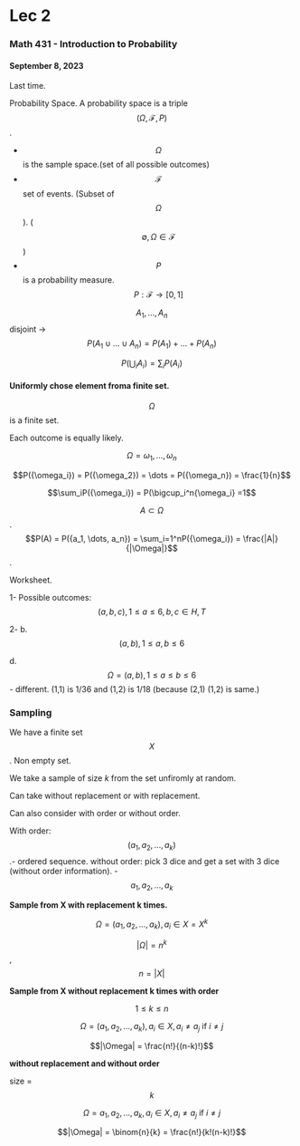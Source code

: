 # Lec 2

### Math 431 - Introduction to Probability

#### September 8, 2023

Last time.

Probability Space. A probability space is a triple $$(\Omega, \mathcal{F}, P)$$.

* $$\Omega$$ is the sample space.(set of all possible outcomes)
* $$\mathcal{F}$$ set of events. (Subset of $$\Omega$$). ($$\emptyset, \Omega \in \mathcal{F}$$)
* $$P$$ is a probability measure. $$P: \mathcal{F} \rightarrow [0,1]$$

$$A_1, \dots, A_n$$ disjoint -> $$P(A_1 \cup \dots \cup A_n) = P(A_1) + \dots + P(A_n)$$

$$P(\bigcup_iA_i) = \sum_iP(A_i)$$

#### Uniformly chose element froma finite set.

$$\Omega$$ is a finite set.

Each outcome is equally likely.

$$\Omega = {\omega_1, \dots, \omega_n}$$

$$P({\omega_i}) = P({\omega_2}) = \dots = P({\omega_n}) = \frac{1}{n}$$

$$\sum_iP({\omega_i}) = P(\bigcup_i^n{\omega_i} =1$$

$$A\subset \Omega$$. $$P(A) = P({a_1, \dots, a_n}) = \sum_i=1^nP({\omega_i}) = \frac{|A|}{|\Omega|}$$.

Worksheet.

1- Possible outcomes: $${(a,b,c), 1 \leq a \leq 6, b , c \in {H,T}}$$

2- b. $${(a,b), 1\leq a, b \leq 6}$$

d. $$\Omega = {(a,b), 1\leq a \leq b \leq 6}$$ - different. (1,1) is 1/36 and (1,2) is 1/18 (because (2,1) (1,2) is same.)

### Sampling

We have a finite set $$X$$. Non empty set.

We take a sample of size $k$ from the set unfiromly at random.

Can take without replacement or with replacement.

Can also consider with order or without order.

With order: $$(a_1, a_2, \dots, a_k)$$.- ordered sequence. without order: pick 3 dice and get a set with 3 dice (without order information). - $${{a_1, a_2, \dots, a_k}}$$

**Sample from X with replacement k times.**

$$\Omega = {(a_1, a_2, \dots, a_k), a_i \in X} = X^k$$

$$|\Omega| = n^k$$ , $$n = |X|$$

**Sample from X without replacement k times with order**

$$1 \leq k \leq n$$

$$\Omega = {(a_1, a_2, \dots, a_k), a_i \in X, a_i \neq a_j \text{ if } i \neq j}$$

$$|\Omega| = \frac{n!}{(n-k)!}$$

**without replacement and without order**

size = $$k$$

$$\Omega = {{a_1, a_2, \dots, a_k}, a_i \in X, a_i \neq a_j \text{ if } i \neq j}$$

$$|\Omega| = \binom{n}{k} = \frac{n!}{k!(n-k)!}$$
